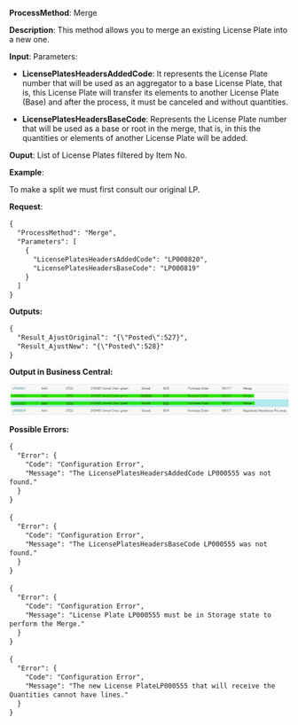 **ProcessMethod**: Merge

**Description**:
This method allows you to merge an existing License Plate into a new one.

**Input**:
Parameters: 
-	**LicensePlatesHeadersAddedCode**: It represents the License Plate number that will be used as an aggregator to a base License Plate, that is, this License Plate will transfer its elements to another License Plate (Base) and after the process, it must be canceled and without quantities.

-	**LicensePlatesHeadersBaseCode**: Represents the License Plate number that will be used as a base or root in the merge, that is, in this the quantities or elements of another License Plate will be added.


**Ouput**: List of License Plates filtered by Item No.



**Example**:

To make a split we must first consult our original LP.

**Request**:

```
{
  "ProcessMethod": "Merge",
  "Parameters": [
    {
      "LicensePlatesHeadersAddedCode": "LP000820",
      "LicensePlatesHeadersBaseCode": "LP000819"
    }
  ]
}
```

**Outputs:**

```
{
  "Result_AjustOriginal": "{\"Posted\":527}",
  "Result_AjustNew": "{\"Posted\":528}"
}
```

**Output in Business Central:**

![image.png](/.attachments/image-22d13190-1dea-4f12-b276-300a344fc380.png)



**Possible Errors:**

```
{
  "Error": {
    "Code": "Configuration Error",
    "Message": "The LicensePlatesHeadersAddedCode LP000555 was not found."
  }
}

{
  "Error": {
    "Code": "Configuration Error",
    "Message": "The LicensePlatesHeadersBaseCode LP000555 was not found."
  }
}

{
  "Error": {
    "Code": "Configuration Error",
    "Message": "License Plate LP000555 must be in Storage state to perform the Merge."
  }
}

{
  "Error": {
    "Code": "Configuration Error",
    "Message": "The new License PlateLP000555 that will receive the Quantities cannot have lines."
  }
}
```





